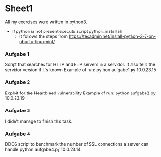 # Sheet1
All my exercises were written in python3.
- if python is not present execute script python_install.sh
  - It follows the steps from https://tecadmin.net/install-python-3-7-on-ubuntu-linuxmint/

### Aufgabe 1
  Script that searches for HTTP and FTP servers in a servidor. It also tells the servidor version if it's known
  Example of run:
  python aufgabe1.py 10.0.23.15
### Aufgabe 2
  Exploit for the Heartbleed vulnerability
  Example of run:
  python aufgabe2.py 10.0.23.19

### Aufgabe 3
  I didn't manage to finish this task.

### Aufgabe 4
  DDOS script to benchmark the number of SSL connections a server can handle
  python aufgabe4.py 10.0.23.14
